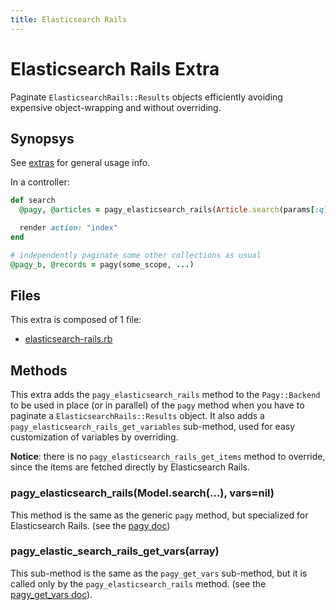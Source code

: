 ```yaml
---
title: Elasticsearch Rails
---
```

# Elasticsearch Rails Extra

Paginate `ElasticsearchRails::Results` objects efficiently avoiding expensive object-wrapping and without overriding.

## Synopsys

See [extras](../extras.md) for general usage info.

In a controller:

```ruby
def search
  @pagy, @articles = pagy_elasticsearch_rails(Article.search(params[:q]).records, items: 10)

  render action: "index"
end

# independently paginate some other collections as usual
@pagy_b, @records = pagy(some_scope, ...)
```

## Files

This extra is composed of 1 file:

- [elasticsearch-rails.rb](https://github.com/ddnexus/pagy/blob/master/lib/pagy/extras/elasticsearch-rails.rb)

## Methods

This extra adds the `pagy_elasticsearch_rails` method to the `Pagy::Backend` to be used in place (or in parallel) of the `pagy` method when you have to paginate a `ElasticsearchRails::Results` object. It also adds a `pagy_elasticsearch_rails_get_variables` sub-method, used for easy customization of variables by overriding.

**Notice**: there is no `pagy_elasticsearch_rails_get_items` method to override, since the items are fetched directly by Elasticsearch Rails.

### pagy_elasticsearch_rails(Model.search(...), vars=nil)

This method is the same as the generic `pagy` method, but specialized for Elasticsearch Rails. (see the [pagy doc](../api/backend.md#pagycollection-varsnil))

### pagy_elastic_search_rails_get_vars(array)

This sub-method is the same as the `pagy_get_vars` sub-method, but it is called only by the `pagy_elasticsearch_rails` method. (see the [pagy_get_vars doc](../api/backend.md#pagy_get_varscollection-vars)).
